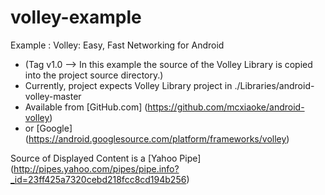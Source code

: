 volley-example
==============

Example : Volley: Easy, Fast Networking for Android

* (Tag v1.0 --> In this example the source of the Volley Library is copied into the project source directory.)
* Currently, project expects Volley Library project in ./Libraries/android-volley-master
* Available from [GitHub.com] (https://github.com/mcxiaoke/android-volley)
* or [Google] (https://android.googlesource.com/platform/frameworks/volley)

Source of Displayed Content is a [Yahoo Pipe] (http://pipes.yahoo.com/pipes/pipe.info?_id=23ff425a7320cebd218fcc8cd194b256)


